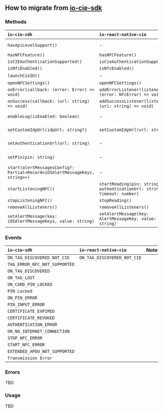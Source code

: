## How to migrate from [io-cie-sdk](https://github.com/pagopa/io-cie-sdk)

### Methods

| `io-cie-sdk`                                                                | `io-react-native-cie`                                                   | Notes                                                                             |
| :-------------------------------------------------------------------------- | :---------------------------------------------------------------------- | :-------------------------------------------------------------------------------- |
| `hasApiLevelSupport()`                                                      | -                                                                       | Superseded by `isCIEAuthenticationSupported()`                                    |
| `hasNFCFeature()`                                                           | `hasNFCFeature()`                                                       |                                                                                   |
| `isCIEAuthenticationSupported()`                                            | `isCieAuthenticationSupported()`                                        |                                                                                   |
| `isNfcEnabled()`                                                            | `isNfcEnabled()`                                                        |                                                                                   |
| `launchCieID()`                                                             | -                                                                       | Moved to [io-react-native-cieid](https://github.com/pagopa/io-react-native-cieid) |
| `openNFCSettings()`                                                         | `openNFCSettings()`                                                     |                                                                                   |
| `onError(callback: (error: Error) => void)`                                 | `addErrorListener(listener: (error: NfcError) => void)`                 |                                                                                   |
| `onSuccess(callback: (url: string) => void)`                                | `addSuccessListener(listener: (uri: string) => void)`                   |                                                                                   |
| `enableLog(isEnabled: boolean)`                                             | -                                                                       | Not available. Logs are enabled by default in debug builds                        |
| `setCustomIdpUrl(idpUrl: string?)`                                          | `setCustomIdpUrl(url: string)`                                          | IDP url could not be reset using `undefined`                                      |
| `setAuthenticationUrl(url: string)`                                         | -                                                                       | Moved to `startReading` function parameters                                       |
| `setPin(pin: string)`                                                       | -                                                                       | Moved to `startReading` function parameters                                       |
| `start(alertMessagesConfig?: Partial<Record<iOSAlertMessageKeys, string>>)` | -                                                                       | Not required                                                                      |
| `startListeningNFC()`                                                       | `startReading(pin: string, authenticationUrl: string, timeout: number)` |                                                                                   |
| `stopListeningNFC()`                                                        | `stopReading()`                                                         |                                                                                   |
| `removeAllListeners()`                                                      | `removeAllListeners()`                                                  |                                                                                   |
| `setAlertMessage(key: iOSAlertMessageKeys, value: string)`                  | `setAlertMessage(key: AlertMessageKey, value: string)`                  |                                                                                   |

### Events

| `io-cie-sdk`                  | `io-react-native-cie`       | Notes |
| :---------------------------- | :-------------------------- | :---- |
| `ON_TAG_DISCOVERED_NOT_CIE`   | `ON_TAG_DISCOVERED_NOT_CIE` |       |
| `TAG_ERROR_NFC_NOT_SUPPORTED` |                             |       |
| `ON_TAG_DISCOVERED`           |                             |       |
| `ON_TAG_LOST`                 |                             |       |
| `ON_CARD_PIN_LOCKED`          |                             |       |
| `PIN Locked`                  |                             |       |
| `ON_PIN_ERROR`                |                             |       |
| `PIN_INPUT_ERROR`             |                             |       |
| `CERTIFICATE_EXPIRED`         |                             |       |
| `CERTIFICATE_REVOKED`         |                             |       |
| `AUTHENTICATION_ERROR`        |                             |       |
| `ON_NO_INTERNET_CONNECTION`   |                             |       |
| `STOP_NFC_ERROR`              |                             |       |
| `START_NFC_ERROR`             |                             |       |
| `EXTENDED_APDU_NOT_SUPPORTED` |                             |       |
| `Transmission Error`          |                             |       |

### Errors

TBD

### Usage

TBD
